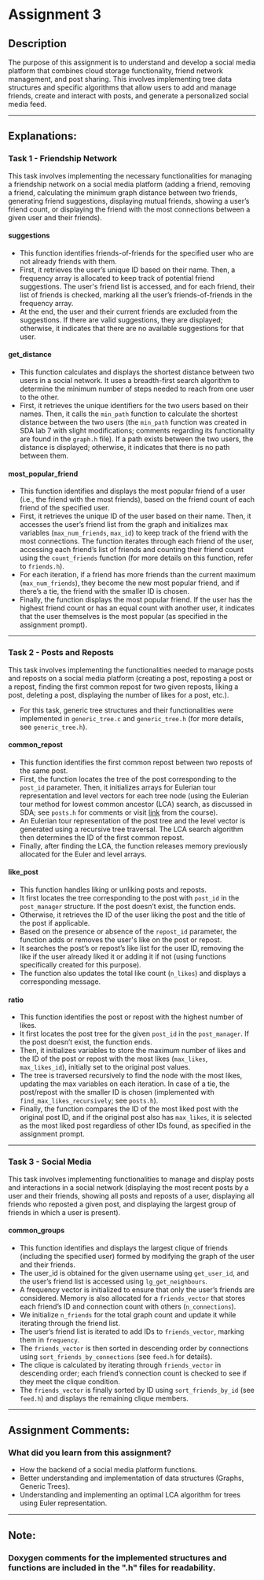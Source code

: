 # Assignment 3

## Description

The purpose of this assignment is to understand and develop a social media platform that combines cloud storage functionality, friend network management, and post sharing. This involves implementing tree data structures and specific algorithms that allow users to add and manage friends, create and interact with posts, and generate a personalized social media feed.

---

## __Explanations:__

### Task 1 - Friendship Network

This task involves implementing the necessary functionalities for managing a friendship network on a social media platform (adding a friend, removing a friend, calculating the minimum graph distance between two friends, generating friend suggestions, displaying mutual friends, showing a user’s friend count, or displaying the friend with the most connections between a given user and their friends).

#### suggestions
* This function identifies friends-of-friends for the specified user who are not already friends with them.
* First, it retrieves the user’s unique ID based on their name. Then, a frequency array is allocated to keep track of potential friend suggestions. The user's friend list is accessed, and for each friend, their list of friends is checked, marking all the user’s friends-of-friends in the frequency array.
* At the end, the user and their current friends are excluded from the suggestions. If there are valid suggestions, they are displayed; otherwise, it indicates that there are no available suggestions for that user.

#### get_distance
* This function calculates and displays the shortest distance between two users in a social network. It uses a breadth-first search algorithm to determine the minimum number of steps needed to reach from one user to the other.
* First, it retrieves the unique identifiers for the two users based on their names. Then, it calls the `min_path` function to calculate the shortest distance between the two users (the `min_path` function was created in SDA lab 7 with slight modifications; comments regarding its functionality are found in the `graph.h` file). If a path exists between the two users, the distance is displayed; otherwise, it indicates that there is no path between them.

#### most_popular_friend
* This function identifies and displays the most popular friend of a user (i.e., the friend with the most friends), based on the friend count of each friend of the specified user.
* First, it retrieves the unique ID of the user based on their name. Then, it accesses the user’s friend list from the graph and initializes max variables (`max_num_friends`, `max_id`) to keep track of the friend with the most connections. The function iterates through each friend of the user, accessing each friend’s list of friends and counting their friend count using the `count_friends` function (for more details on this function, refer to `friends.h`).
* For each iteration, if a friend has more friends than the current maximum (`max_num_friends`), they become the new most popular friend, and if there’s a tie, the friend with the smaller ID is chosen.
* Finally, the function displays the most popular friend. If the user has the highest friend count or has an equal count with another user, it indicates that the user themselves is the most popular (as specified in the assignment prompt).

---

### Task 2 - Posts and Reposts

This task involves implementing the functionalities needed to manage posts and reposts on a social media platform (creating a post, reposting a post or a repost, finding the first common repost for two given reposts, liking a post, deleting a post, displaying the number of likes for a post, etc.).
* For this task, generic tree structures and their functionalities were implemented in `generic_tree.c` and `generic_tree.h` (for more details, see `generic_tree.h`).

#### common_repost
* This function identifies the first common repost between two reposts of the same post.
* First, the function locates the tree of the post corresponding to the `post_id` parameter. Then, it initializes arrays for Eulerian tour representation and level vectors for each tree node (using the Eulerian tour method for lowest common ancestor (LCA) search, as discussed in SDA; see `posts.h` for comments or visit [link](https://www.infoarena.ro/problema/lca) from the course).
* An Eulerian tour representation of the post tree and the level vector is generated using a recursive tree traversal. The LCA search algorithm then determines the ID of the first common repost.
* Finally, after finding the LCA, the function releases memory previously allocated for the Euler and level arrays.

#### like_post
* This function handles liking or unliking posts and reposts.
* It first locates the tree corresponding to the post with `post_id` in the `post_manager` structure. If the post doesn’t exist, the function ends.
* Otherwise, it retrieves the ID of the user liking the post and the title of the post if applicable.
* Based on the presence or absence of the `repost_id` parameter, the function adds or removes the user's like on the post or repost.
* It searches the post’s or repost’s like list for the user ID, removing the like if the user already liked it or adding it if not (using functions specifically created for this purpose).
* The function also updates the total like count (`n_likes`) and displays a corresponding message.

#### ratio
* This function identifies the post or repost with the highest number of likes.
* It first locates the post tree for the given `post_id` in the `post_manager`. If the post doesn’t exist, the function ends.
* Then, it initializes variables to store the maximum number of likes and the ID of the post or repost with the most likes (`max_likes`, `max_likes_id`), initially set to the original post values.
* The tree is traversed recursively to find the node with the most likes, updating the max variables on each iteration. In case of a tie, the post/repost with the smaller ID is chosen (implemented with `find_max_likes_recursively`; see `posts.h`).
* Finally, the function compares the ID of the most liked post with the original post ID, and if the original post also has `max_likes`, it is selected as the most liked post regardless of other IDs found, as specified in the assignment prompt.

---

### Task 3 - Social Media

This task involves implementing functionalities to manage and display posts and interactions in a social network (displaying the most recent posts by a user and their friends, showing all posts and reposts of a user, displaying all friends who reposted a given post, and displaying the largest group of friends in which a user is present).

#### common_groups
* This function identifies and displays the largest clique of friends (including the specified user) formed by modifying the graph of the user and their friends.
* The user_id is obtained for the given username using `get_user_id`, and the user’s friend list is accessed using `lg_get_neighbours`.
* A frequency vector is initialized to ensure that only the user’s friends are considered. Memory is also allocated for a `friends_vector` that stores each friend’s ID and connection count with others (`n_connections`).
* We initialize `n_friends` for the total graph count and update it while iterating through the friend list.
* The user’s friend list is iterated to add IDs to `friends_vector`, marking them in `frequency`.
* The `friends_vector` is then sorted in descending order by connections using `sort_friends_by_connections` (see `feed.h` for details).
* The clique is calculated by iterating through `friends_vector` in descending order; each friend’s connection count is checked to see if they meet the clique condition.
* The `friends_vector` is finally sorted by ID using `sort_friends_by_id` (see `feed.h`) and displays the remaining clique members.

---

## Assignment Comments:

### What did you learn from this assignment?

* How the backend of a social media platform functions.
* Better understanding and implementation of data structures (Graphs, Generic Trees).
* Understanding and implementing an optimal LCA algorithm for trees using Euler representation.

---

## Note:

### Doxygen comments for the implemented structures and functions are included in the ".h" files for readability.
